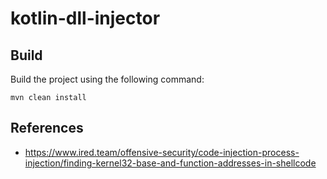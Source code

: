 # kotlin-dll-injector

## Build

Build the project using the following command:

```
mvn clean install
```

## References

- https://www.ired.team/offensive-security/code-injection-process-injection/finding-kernel32-base-and-function-addresses-in-shellcode
